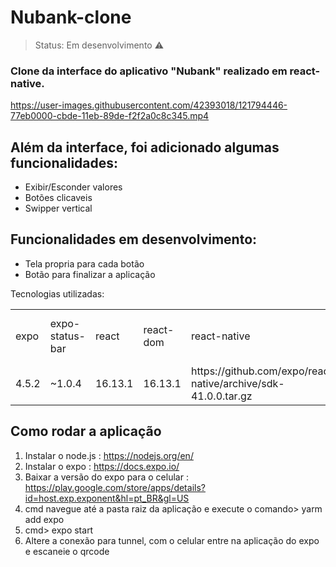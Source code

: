 ﻿# Nubank-clone

>Status: Em desenvolvimento ⚠️

### Clone da interface do aplicativo "Nubank" realizado em react-native.

https://user-images.githubusercontent.com/42393018/121794446-77eb0000-cbde-11eb-89de-f2f2a0c8c345.mp4

## Além da interface, foi adicionado algumas funcionalidades:

+ Exibir/Esconder valores
+ Botões clicaveis
+ Swipper vertical

## Funcionalidades em desenvolvimento:

+ Tela propria para cada botão
+ Botão para finalizar a aplicação

Tecnologias utilizadas:

<Table>
    <tr>
      <td>expo</td>
      <td>expo-status-bar</td>
      <td>react</td>
      <td>react-dom</td>
      <td>react-native</td>
      <td>react-native-gesture-handler</td>
      <td>react-native-qrcode-svg</td>
      <td>react-native-svg</td>
      <td>react-native-vector-icons</td>
      <td>react-native-web</td>
      <td>styled-components</td>
    </tr>  
    <tr>
      <td>4.5.2</td>
      <td>~1.0.4</td>
      <td>16.13.1</td>
      <td>16.13.1</td>
      <td>https://github.com/expo/react-native/archive/sdk-41.0.0.tar.gz</td>
      <td>~1.10.2</td>
      <td>^6.1.1</td>
      <td>12.1.0</td>
      <td>^8.1.0</td>
      <td>~0.13.12</td>
      <td>^5.3.0</td>
    </tr>
</Table>

## Como rodar a aplicação
1) Instalar o node.js : https://nodejs.org/en/
2) Instalar o expo : https://docs.expo.io/
3) Baixar a versão do expo para o celular : https://play.google.com/store/apps/details?id=host.exp.exponent&hl=pt_BR&gl=US
4) cmd navegue até a pasta raiz da aplicação e execute o comando> yarm add expo
5) cmd> expo start
6) Altere a conexão para tunnel, com o celular entre na aplicação do expo e escaneie o qrcode
